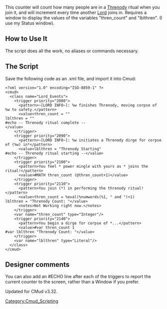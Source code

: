 This counter will count how many people are in a
[Threnody](Threnody "wikilink") ritual when you join it, and will
increment every time another [Lord](:Category:Lord "wikilink") joins in.
Requires a window to display the values of the variables "thren_count"
and "lblthren". (I use my Status window).

## How to Use It

The script does all the work, no aliases or commands necessary.

## The Script

Save the following code as an .xml file, and import it into Cmud:  

    <?xml version="1.0" encoding="ISO-8859-1" ?>
    <cmud>
      <class name="Lord_Events">
        <trigger priority="2080">
          <pattern>~[LORD INFO~]: %w finishes Threnody, moving corpse of %w to safety.</pattern>
          <value>thren_count = ""
    lblthren = ""
    #echo -- Threnody ritual complete --
    </value>
        </trigger>
        <trigger priority="2090">
          <pattern>~[LORD INFO~]: %w initiates a Threnody dirge for corpse of (%w) in*</pattern>
          <value>lblthren = "Threnody Starting"
    #echo -- Threnody ritual starting --</value>
        </trigger>
        <trigger priority="2100">
          <pattern>You feel * power mingle with yours as * joins the ritual!</pattern>
          <value>#MATH thren_count (@thren_count+1)</value>
        </trigger>
        <trigger priority="2110">
          <pattern>You join (*) in performing the threnody ritual!</pattern>
          <value>thren_count = %eval(%numwords(%1, " and ")+1)
    lblthren = "Threnody Count: "</value>
          <notes>Not Working right now.</notes>
        </trigger>
        <var name="thren_count" type="Integer"/>
        <trigger priority="2140">
          <pattern>You begin a dirge for corpse of *...</pattern>
          <value>#var thren_count 1
    #var lblthren "Threnody Count: "</value>
        </trigger>
        <var name="lblthren" type="Literal"/>
      </class>
    </cmud>

## Designer comments

You can also add an \#ECHO line after each of the triggers to report the
current counter to the screen, rather than a Window if you prefer.

Updated for CMud v3.32.

[Category:Cmud_Scripting](Category:Cmud_Scripting "wikilink")
